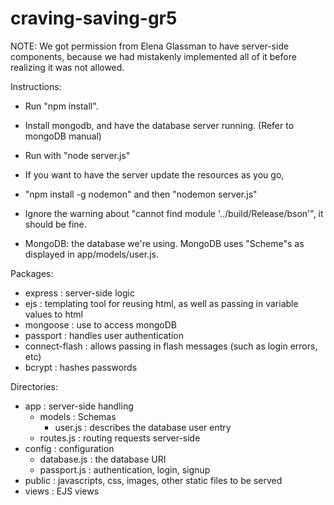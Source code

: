 # craving-saving-gr5

NOTE: We got permission from Elena Glassman to have server-side components, because we had mistakenly implemented all of it before realizing it was not allowed.


Instructions:
* Run "npm install".
* Install mongodb, and have the database server running. (Refer to mongoDB manual)
* Run with "node server.js"
* If you want to have the server update the resources as you go,
* "npm install -g nodemon" and then "nodemon server.js"
* Ignore the warning about "cannot find module '../build/Release/bson'", it should be fine.

* MongoDB: the database we're using. MongoDB uses "Scheme"s as displayed in app/models/user.js.

Packages:
* express : server-side logic
* ejs : templating tool for reusing html, as well as passing in variable values to html
* mongoose : use to access mongoDB
* passport : handles user authentication
* connect-flash : allows passing in flash messages (such as login errors, etc)
* bcrypt : hashes passwords

Directories:
* app : server-side handling
	* models : Schemas
		* user.js : describes the database user entry
	* routes.js : routing requests server-side
* config : configuration
	* database.js : the database URI
	* passport.js : authentication, login, signup
* public : javascripts, css, images, other static files to be served
* views : EJS views 